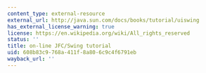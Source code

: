 ```yaml
---
content_type: external-resource
external_url: http://java.sun.com/docs/books/tutorial/uiswing
has_external_license_warning: true
license: https://en.wikipedia.org/wiki/All_rights_reserved
status: ''
title: on-line JFC/Swing tutorial
uid: 608b83c9-768a-411f-8a80-6c9c4f6791eb
wayback_url: ''
---
```

